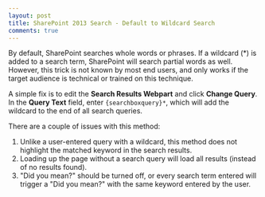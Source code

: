 ```yaml
---
layout: post
title: SharePoint 2013 Search - Default to Wildcard Search
comments: true
---
```


By default, SharePoint searches whole words or phrases. If a wildcard (*) is added to a search term, SharePoint will search partial words as well. However, this trick is not known by most end users, and only works if the target audience is technical or trained on this technique.

A simple fix is to edit the **Search Results Webpart** and click **Change Query**. In the **Query Text** field, enter `{searchboxquery}*`, which will add the wildcard to the end of all search queries.

There are a couple of issues with this method:
1. Unlike a user-entered query with a wildcard, this method does not highlight the matched keyword in the search results.
2. Loading up the page without a search query will load all results (instead of no results found).
3. "Did you mean?" should be turned off, or every search term entered will trigger a "Did you mean?" with the same keyword entered by the user.
